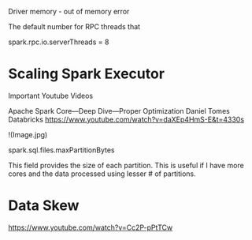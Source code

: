 Driver memory - out of memory error

The default number for RPC threads that 

spark.rpc.io.serverThreads = 8  

# Scaling Spark Executor


Important Youtube Videos 

Apache Spark Core—Deep Dive—Proper Optimization Daniel Tomes Databricks https://www.youtube.com/watch?v=daXEp4HmS-E&t=4330s

!(Image.jpg)

spark.sql.files.maxPartitionBytes 

This field provides the size of each partition. This is useful if I have more cores and the data processed using lesser # of partitions. 


# Data Skew
https://www.youtube.com/watch?v=Cc2P-pPtTCw
